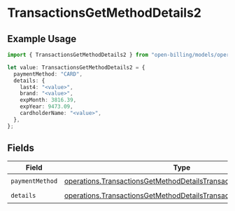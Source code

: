 # TransactionsGetMethodDetails2

## Example Usage

```typescript
import { TransactionsGetMethodDetails2 } from "open-billing/models/operations";

let value: TransactionsGetMethodDetails2 = {
  paymentMethod: "CARD",
  details: {
    last4: "<value>",
    brand: "<value>",
    expMonth: 3816.39,
    expYear: 9473.09,
    cardholderName: "<value>",
  },
};
```

## Fields

| Field                                                                                                                                                | Type                                                                                                                                                 | Required                                                                                                                                             | Description                                                                                                                                          |
| ---------------------------------------------------------------------------------------------------------------------------------------------------- | ---------------------------------------------------------------------------------------------------------------------------------------------------- | ---------------------------------------------------------------------------------------------------------------------------------------------------- | ---------------------------------------------------------------------------------------------------------------------------------------------------- |
| `paymentMethod`                                                                                                                                      | [operations.TransactionsGetMethodDetailsTransactionsPaymentMethod](../../models/operations/transactionsgetmethoddetailstransactionspaymentmethod.md) | :heavy_check_mark:                                                                                                                                   | N/A                                                                                                                                                  |
| `details`                                                                                                                                            | [operations.TransactionsGetMethodDetailsTransactionsDetails](../../models/operations/transactionsgetmethoddetailstransactionsdetails.md)             | :heavy_check_mark:                                                                                                                                   | N/A                                                                                                                                                  |